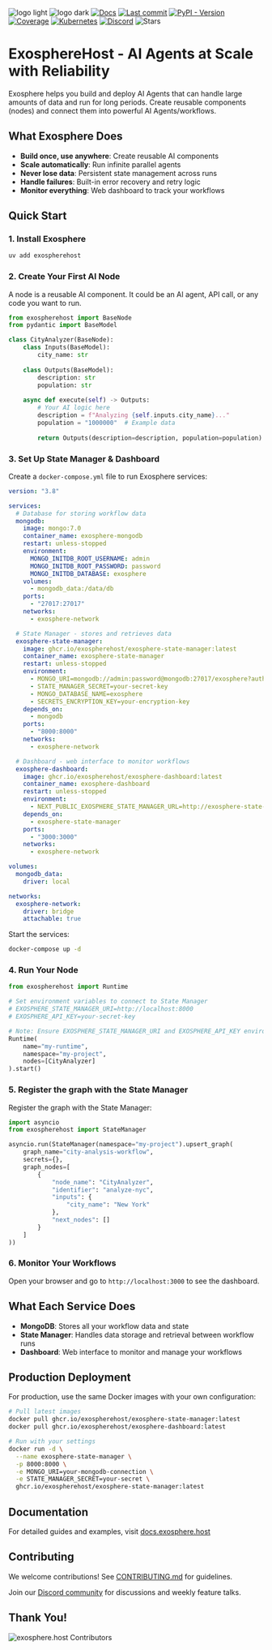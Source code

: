 ![logo light](assets/logo-light.svg#gh-light-mode-only)
![logo dark](assets/logo-dark.svg#gh-dark-mode-only)
[![Docs](https://img.shields.io/badge/docs-latest-success)](https://docs.exosphere.host)
[![Last commit](https://img.shields.io/github/last-commit/exospherehost/exospherehost)](https://github.com/exospherehost/exospherehost/commits/main)
[![PyPI - Version](https://img.shields.io/pypi/v/exospherehost)](https://pypi.org/project/exospherehost/)
[![Coverage](https://img.shields.io/codecov/c/gh/exospherehost/exospherehost)](https://codecov.io/gh/exospherehost/exospherehost)
[![Kubernetes](https://img.shields.io/badge/Kubernetes-native-326ce5?logo=kubernetes&logoColor=white)](https://github.com/orgs/exospherehost/packages?repo_name=exospherehost)
[![Discord](https://badgen.net/discord/members/V8uuA6mmzg)](https://discord.gg/V8uuA6mmzg)
![Stars](https://img.shields.io/github/stars/exospherehost/exospherehost?style=social)

# ExosphereHost - AI Agents at Scale with Reliability

Exosphere helps you build and deploy AI Agents that can handle large amounts of data and run for long periods. Create reusable components (nodes) and connect them into powerful AI Agents/workflows.

## What Exosphere Does

- **Build once, use anywhere**: Create reusable AI components
- **Scale automatically**: Run infinite parallel agents
- **Never lose data**: Persistent state management across runs
- **Handle failures**: Built-in error recovery and retry logic
- **Monitor everything**: Web dashboard to track your workflows

## Quick Start

### 1. Install Exosphere

```bash
uv add exospherehost
```

### 2. Create Your First AI Node

A node is a reusable AI component. It could be an AI agent, API call, or any code you want to run.

```python
from exospherehost import BaseNode
from pydantic import BaseModel

class CityAnalyzer(BaseNode):
    class Inputs(BaseModel):
        city_name: str
    
    class Outputs(BaseModel):
        description: str
        population: str
    
    async def execute(self) -> Outputs:
        # Your AI logic here
        description = f"Analyzing {self.inputs.city_name}..."
        population = "1000000"  # Example data
        
        return Outputs(description=description, population=population)
```

### 3. Set Up State Manager & Dashboard

Create a `docker-compose.yml` file to run Exosphere services:

```yaml
version: "3.8"

services:
  # Database for storing workflow data
  mongodb:
    image: mongo:7.0
    container_name: exosphere-mongodb
    restart: unless-stopped
    environment:
      MONGO_INITDB_ROOT_USERNAME: admin
      MONGO_INITDB_ROOT_PASSWORD: password
      MONGO_INITDB_DATABASE: exosphere
    volumes:
      - mongodb_data:/data/db
    ports:
      - "27017:27017"
    networks:
      - exosphere-network

  # State Manager - stores and retrieves data
  exosphere-state-manager:
    image: ghcr.io/exospherehost/exosphere-state-manager:latest
    container_name: exosphere-state-manager
    restart: unless-stopped
    environment:
      - MONGO_URI=mongodb://admin:password@mongodb:27017/exosphere?authSource=admin
      - STATE_MANAGER_SECRET=your-secret-key
      - MONGO_DATABASE_NAME=exosphere
      - SECRETS_ENCRYPTION_KEY=your-encryption-key
    depends_on:
      - mongodb
    ports:
      - "8000:8000"
    networks:
      - exosphere-network

  # Dashboard - web interface to monitor workflows
  exosphere-dashboard:
    image: ghcr.io/exospherehost/exosphere-dashboard:latest
    container_name: exosphere-dashboard
    restart: unless-stopped
    environment:
      - NEXT_PUBLIC_EXOSPHERE_STATE_MANAGER_URL=http://exosphere-state-manager:8000
    depends_on:
      - exosphere-state-manager
    ports:
      - "3000:3000"
    networks:
      - exosphere-network

volumes:
  mongodb_data:
    driver: local

networks:
  exosphere-network:
    driver: bridge
    attachable: true
```

Start the services:

```bash
docker-compose up -d
```

### 4. Run Your Node

```python
from exospherehost import Runtime

# Set environment variables to connect to State Manager
# EXOSPHERE_STATE_MANAGER_URI=http://localhost:8000
# EXOSPHERE_API_KEY=your-secret-key

# Note: Ensure EXOSPHERE_STATE_MANAGER_URI and EXOSPHERE_API_KEY environment variables are set
Runtime(
    name="my-runtime",
    namespace="my-project",
    nodes=[CityAnalyzer]
).start()
```

### 5. Register the graph with the State Manager

Register the graph with the State Manager:

```python
import asyncio
from exospherehost import StateManager

asyncio.run(StateManager(namespace="my-project").upsert_graph(
    graph_name="city-analysis-workflow",
    secrets={},
    graph_nodes=[
        {
            "node_name": "CityAnalyzer",
            "identifier": "analyze-nyc",
            "inputs": {
                "city_name": "New York"
            },
            "next_nodes": []
        }
    ]
))
```

### 6. Monitor Your Workflows

Open your browser and go to `http://localhost:3000` to see the dashboard.

## What Each Service Does

- **MongoDB**: Stores all your workflow data and state
- **State Manager**: Handles data storage and retrieval between workflow runs
- **Dashboard**: Web interface to monitor and manage your workflows

## Production Deployment

For production, use the same Docker images with your own configuration:

```bash
# Pull latest images
docker pull ghcr.io/exospherehost/exosphere-state-manager:latest
docker pull ghcr.io/exospherehost/exosphere-dashboard:latest

# Run with your settings
docker run -d \
  --name exosphere-state-manager \
  -p 8000:8000 \
  -e MONGO_URI=your-mongodb-connection \
  -e STATE_MANAGER_SECRET=your-secret \
  ghcr.io/exospherehost/exosphere-state-manager:latest
```

## Documentation

For detailed guides and examples, visit [docs.exosphere.host](https://docs.exosphere.host)

## Contributing

We welcome contributions! See [CONTRIBUTING.md](/CONTRIBUTING.md) for guidelines.

Join our [Discord community](https://discord.gg/V8uuA6mmzg) for discussions and weekly feature talks.

## Thank You!

![exosphere.host Contributors](https://contrib.rocks/image?repo=exospherehost/exospherehost)
